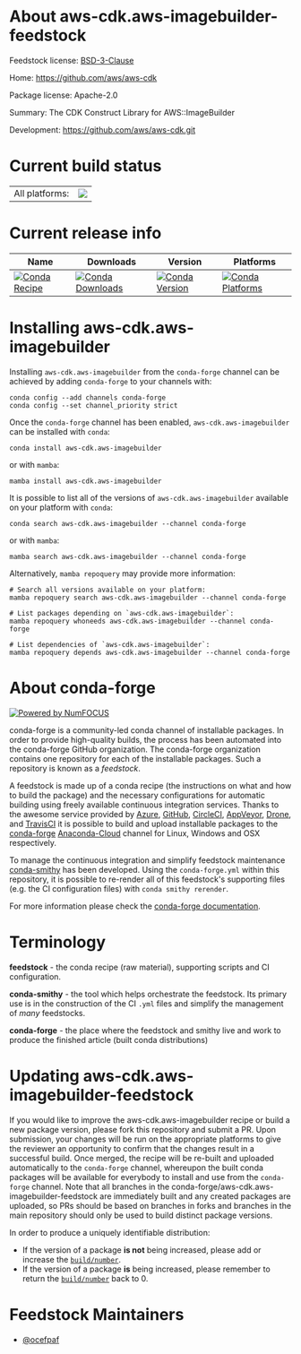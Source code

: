 About aws-cdk.aws-imagebuilder-feedstock
========================================

Feedstock license: [BSD-3-Clause](https://github.com/conda-forge/aws-cdk.aws-imagebuilder-feedstock/blob/main/LICENSE.txt)

Home: https://github.com/aws/aws-cdk

Package license: Apache-2.0

Summary: The CDK Construct Library for AWS::ImageBuilder

Development: https://github.com/aws/aws-cdk.git

Current build status
====================


<table><tr><td>All platforms:</td>
    <td>
      <a href="https://dev.azure.com/conda-forge/feedstock-builds/_build/latest?definitionId=19912&branchName=main">
        <img src="https://dev.azure.com/conda-forge/feedstock-builds/_apis/build/status/aws-cdk.aws-imagebuilder-feedstock?branchName=main">
      </a>
    </td>
  </tr>
</table>

Current release info
====================

| Name | Downloads | Version | Platforms |
| --- | --- | --- | --- |
| [![Conda Recipe](https://img.shields.io/badge/recipe-aws--cdk.aws--imagebuilder-green.svg)](https://anaconda.org/conda-forge/aws-cdk.aws-imagebuilder) | [![Conda Downloads](https://img.shields.io/conda/dn/conda-forge/aws-cdk.aws-imagebuilder.svg)](https://anaconda.org/conda-forge/aws-cdk.aws-imagebuilder) | [![Conda Version](https://img.shields.io/conda/vn/conda-forge/aws-cdk.aws-imagebuilder.svg)](https://anaconda.org/conda-forge/aws-cdk.aws-imagebuilder) | [![Conda Platforms](https://img.shields.io/conda/pn/conda-forge/aws-cdk.aws-imagebuilder.svg)](https://anaconda.org/conda-forge/aws-cdk.aws-imagebuilder) |

Installing aws-cdk.aws-imagebuilder
===================================

Installing `aws-cdk.aws-imagebuilder` from the `conda-forge` channel can be achieved by adding `conda-forge` to your channels with:

```
conda config --add channels conda-forge
conda config --set channel_priority strict
```

Once the `conda-forge` channel has been enabled, `aws-cdk.aws-imagebuilder` can be installed with `conda`:

```
conda install aws-cdk.aws-imagebuilder
```

or with `mamba`:

```
mamba install aws-cdk.aws-imagebuilder
```

It is possible to list all of the versions of `aws-cdk.aws-imagebuilder` available on your platform with `conda`:

```
conda search aws-cdk.aws-imagebuilder --channel conda-forge
```

or with `mamba`:

```
mamba search aws-cdk.aws-imagebuilder --channel conda-forge
```

Alternatively, `mamba repoquery` may provide more information:

```
# Search all versions available on your platform:
mamba repoquery search aws-cdk.aws-imagebuilder --channel conda-forge

# List packages depending on `aws-cdk.aws-imagebuilder`:
mamba repoquery whoneeds aws-cdk.aws-imagebuilder --channel conda-forge

# List dependencies of `aws-cdk.aws-imagebuilder`:
mamba repoquery depends aws-cdk.aws-imagebuilder --channel conda-forge
```


About conda-forge
=================

[![Powered by
NumFOCUS](https://img.shields.io/badge/powered%20by-NumFOCUS-orange.svg?style=flat&colorA=E1523D&colorB=007D8A)](https://numfocus.org)

conda-forge is a community-led conda channel of installable packages.
In order to provide high-quality builds, the process has been automated into the
conda-forge GitHub organization. The conda-forge organization contains one repository
for each of the installable packages. Such a repository is known as a *feedstock*.

A feedstock is made up of a conda recipe (the instructions on what and how to build
the package) and the necessary configurations for automatic building using freely
available continuous integration services. Thanks to the awesome service provided by
[Azure](https://azure.microsoft.com/en-us/services/devops/), [GitHub](https://github.com/),
[CircleCI](https://circleci.com/), [AppVeyor](https://www.appveyor.com/),
[Drone](https://cloud.drone.io/welcome), and [TravisCI](https://travis-ci.com/)
it is possible to build and upload installable packages to the
[conda-forge](https://anaconda.org/conda-forge) [Anaconda-Cloud](https://anaconda.org/)
channel for Linux, Windows and OSX respectively.

To manage the continuous integration and simplify feedstock maintenance
[conda-smithy](https://github.com/conda-forge/conda-smithy) has been developed.
Using the ``conda-forge.yml`` within this repository, it is possible to re-render all of
this feedstock's supporting files (e.g. the CI configuration files) with ``conda smithy rerender``.

For more information please check the [conda-forge documentation](https://conda-forge.org/docs/).

Terminology
===========

**feedstock** - the conda recipe (raw material), supporting scripts and CI configuration.

**conda-smithy** - the tool which helps orchestrate the feedstock.
                   Its primary use is in the construction of the CI ``.yml`` files
                   and simplify the management of *many* feedstocks.

**conda-forge** - the place where the feedstock and smithy live and work to
                  produce the finished article (built conda distributions)


Updating aws-cdk.aws-imagebuilder-feedstock
===========================================

If you would like to improve the aws-cdk.aws-imagebuilder recipe or build a new
package version, please fork this repository and submit a PR. Upon submission,
your changes will be run on the appropriate platforms to give the reviewer an
opportunity to confirm that the changes result in a successful build. Once
merged, the recipe will be re-built and uploaded automatically to the
`conda-forge` channel, whereupon the built conda packages will be available for
everybody to install and use from the `conda-forge` channel.
Note that all branches in the conda-forge/aws-cdk.aws-imagebuilder-feedstock are
immediately built and any created packages are uploaded, so PRs should be based
on branches in forks and branches in the main repository should only be used to
build distinct package versions.

In order to produce a uniquely identifiable distribution:
 * If the version of a package **is not** being increased, please add or increase
   the [``build/number``](https://docs.conda.io/projects/conda-build/en/latest/resources/define-metadata.html#build-number-and-string).
 * If the version of a package **is** being increased, please remember to return
   the [``build/number``](https://docs.conda.io/projects/conda-build/en/latest/resources/define-metadata.html#build-number-and-string)
   back to 0.

Feedstock Maintainers
=====================

* [@ocefpaf](https://github.com/ocefpaf/)

